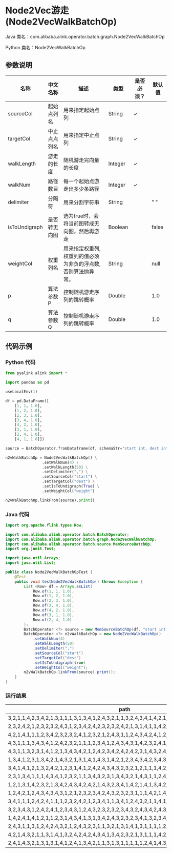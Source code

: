 # Node2Vec游走 (Node2VecWalkBatchOp)
Java 类名：com.alibaba.alink.operator.batch.graph.Node2VecWalkBatchOp

Python 类名：Node2VecWalkBatchOp


## 参数说明

| 名称 | 中文名称 | 描述 | 类型 | 是否必须？ | 默认值 |
| --- | --- | --- | --- | --- | --- |
| sourceCol | 起始点列名 | 用来指定起始点列 | String | ✓ |  |
| targetCol | 中止点点列名 | 用来指定中止点列 | String | ✓ |  |
| walkLength | 游走的长度 | 随机游走完向量的长度 | Integer | ✓ |  |
| walkNum | 路径数目 | 每一个起始点游走出多少条路径 | Integer | ✓ |  |
| delimiter | 分隔符 | 用来分割字符串 | String |  | " " |
| isToUndigraph | 是否转无向图 | 选为true时，会将当前图转成无向图，然后再游走 | Boolean |  | false |
| weightCol | 权重列名 | 用来指定权重列, 权重列的值必须为非负的浮点数, 否则算法抛异常。 | String |  | null |
| p | 算法参数P | 控制随机游走序列的跳转概率 | Double |  | 1.0 |
| q | 算法参数Q | 控制随机游走序列的跳转概率 | Double |  | 1.0 |



## 代码示例
### Python 代码
```python
from pyalink.alink import *

import pandas as pd

useLocalEnv(1)

df = pd.DataFrame([
    [1, 1, 1.0],
    [1, 2, 1.0],
    [2, 3, 1.0],
    [3, 4, 1.0],
    [4, 2, 1.0],
    [3, 1, 1.0],
    [2, 4, 1.0],
    [4, 1, 1.0]])

source = BatchOperator.fromDataframe(df, schemaStr="start int, dest int, weight double")

n2vWalkBatchOp = Node2VecWalkBatchOp() \
                .setWalkNum(4) \
                .setWalkLength(50) \
                .setDelimiter(",") \
                .setSourceCol("start") \
                .setTargetCol("dest") \
                .setIsToUndigraph(True) \
                .setWeightCol("weight")

n2vWalkBatchOp.linkFrom(source).print()
```
### Java 代码
```java
import org.apache.flink.types.Row;

import com.alibaba.alink.operator.batch.BatchOperator;
import com.alibaba.alink.operator.batch.graph.Node2VecWalkBatchOp;
import com.alibaba.alink.operator.batch.source.MemSourceBatchOp;
import org.junit.Test;

import java.util.Arrays;
import java.util.List;

public class Node2VecWalkBatchOpTest {
	@Test
	public void testNode2VecWalkBatchOp() throws Exception {
		List <Row> df = Arrays.asList(
			Row.of(1, 1, 1.0),
			Row.of(1, 2, 1.0),
			Row.of(2, 3, 1.0),
			Row.of(3, 4, 1.0),
			Row.of(4, 2, 1.0),
			Row.of(3, 1, 1.0),
			Row.of(2, 4, 1.0)
		);
		BatchOperator <?> source = new MemSourceBatchOp(df, "start int, dest int, weight double");
		BatchOperator <?> n2vWalkBatchOp = new Node2VecWalkBatchOp()
			.setWalkNum(4)
			.setWalkLength(50)
			.setDelimiter(",")
			.setSourceCol("start")
			.setTargetCol("dest")
			.setIsToUndigraph(true)
			.setWeightCol("weight");
		n2vWalkBatchOp.linkFrom(source).print();
	}
}
```
### 运行结果

| path |
| ---- |
|3,2,1,1,4,2,3,4,2,1,3,1,1,1,3,1,3,4,1,2,4,3,2,1,1,3,2,4,3,4,1,4,2,1,2,1,4,3,1,2,1,3,4,2,4,3,2,3,4,1|
|2,3,2,4,2,1,2,3,2,3,2,4,3,1,2,3,4,2,4,2,3,2,3,2,4,2,1,3,1,4,1,1,4,2,1,2,4,1,3,1,1,3,4,2,4,2,3,4,2,4|
|4,2,1,4,1,1,1,2,3,4,2,3,2,3,2,4,1,2,3,2,1,2,4,3,1,1,2,4,3,4,2,4,1,2,4,3,1,4,2,4,2,1,3,4,2,1,2,4,3,4|
|4,3,1,1,1,3,4,3,4,1,2,4,2,3,2,1,1,1,2,3,4,1,2,4,3,4,3,1,4,2,3,2,4,1,1,1,3,1,3,2,4,2,4,3,1,1,1,3,2,1|
|4,3,1,1,3,2,3,1,4,1,2,1,3,4,3,4,2,1,2,4,2,3,4,2,4,2,4,2,3,1,4,3,2,4,1,2,3,2,1,1,3,1,1,4,1,4,1,4,1,2|
|1,3,4,1,2,3,1,3,4,2,1,4,3,2,1,3,1,4,1,4,3,1,4,2,1,2,3,4,3,4,2,3,4,3,4,1,1,1,1,2,4,1,2,4,1,2,4,2,3,1|
|3,4,1,4,1,2,1,3,2,4,2,1,2,3,1,4,1,2,4,2,4,3,4,3,2,3,2,1,2,1,1,1,4,2,3,4,1,1,4,2,3,4,3,1,4,3,4,1,4,3|
|2,3,1,3,4,1,1,1,4,3,4,1,2,3,2,1,1,3,4,3,2,3,1,3,4,3,2,1,4,3,1,1,2,4,2,1,3,1,3,1,2,3,1,4,3,2,1,2,1,1|
|1,2,1,3,1,4,2,3,2,1,3,4,2,4,3,4,2,4,2,1,4,3,2,3,4,1,4,2,1,4,1,3,4,2,1,4,1,4,3,1,3,2,4,1,1,4,1,1,2,3|
|1,2,4,2,1,2,4,3,4,3,4,3,1,2,1,2,3,2,3,4,2,4,3,2,3,2,3,1,1,1,4,2,1,4,1,2,1,2,1,1,2,4,2,1,4,2,3,1,1,4|
|3,4,1,1,1,2,4,2,4,1,1,1,2,3,2,4,2,1,2,3,4,1,1,3,4,1,2,4,3,2,1,1,4,1,2,1,2,4,2,4,1,3,4,2,1,3,4,3,2,1|
|3,2,3,4,3,1,2,4,2,4,1,2,3,4,3,1,2,4,3,2,3,2,3,2,3,4,3,2,4,3,4,2,4,3,1,1,4,1,4,1,3,1,2,3,4,1,4,3,4,2|
|1,4,2,4,1,4,1,2,1,1,2,3,1,4,3,4,1,3,1,3,4,2,4,3,2,3,2,3,4,1,3,2,3,4,2,3,4,1,2,4,2,3,4,3,2,3,1,4,2,3|
|2,4,3,1,1,3,1,2,4,2,4,3,2,1,2,4,3,2,3,1,1,3,2,1,3,1,4,1,3,1,1,1,1,2,1,3,1,1,3,4,2,1,2,1,1,2,4,3,1,2|
|4,2,1,4,3,2,1,1,3,1,4,1,3,2,4,2,4,2,4,3,4,1,3,4,2,3,2,1,3,1,1,1,4,2,1,2,4,1,4,2,1,4,1,2,4,2,1,4,1,2|
|2,4,1,4,3,2,1,3,1,3,1,4,1,2,4,1,3,4,2,1,1,3,1,3,1,1,1,1,1,2,4,1,4,3,1,2,1,2,4,1,3,4,1,2,3,1,4,2,4,3|
